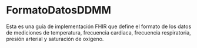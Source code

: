# FormatoDatosDDMM
Esta es una guía de implementación FHIR que define el formato de los datos de mediciones de temperatura, frecuencia cardiaca, frecuencia respiratoria, presión arterial y saturación de oxigeno.
